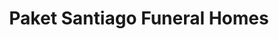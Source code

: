---
title: "Paket Santiago Funeral Homes"
url: /marikina/paket-santiago-funeral-homes/
shop: funeral directors
---